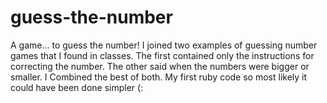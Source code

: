 # guess-the-number
A game... to guess the number!
I joined two examples of guessing number games that I found in classes.
The first contained only the instructions for correcting the number. 
The other said when the numbers were bigger or smaller.
I Combined the best of both. 
My first ruby ​​code so most likely it could have been done simpler (:
